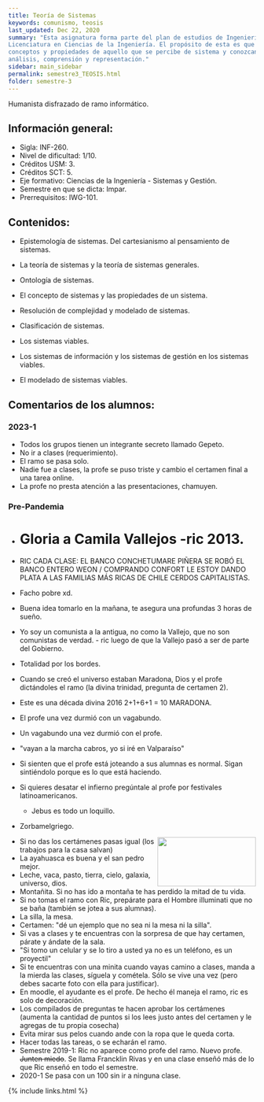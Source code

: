 ```yaml
---
title: Teoría de Sistemas
keywords: comunismo, teosis
last_updated: Dec 22, 2020
summary: "Esta asignatura forma parte del plan de estudios de Ingeniería Civil Informática conducente a la
Licenciatura en Ciencias de la Ingeniería. El propósito de esta es que los estudiantes aprendan
conceptos y propiedades de aquello que se percibe de sistema y conozcan las técnicas para su
análisis, comprensión y representación."
sidebar: main_sidebar
permalink: semestre3_TEOSIS.html
folder: semestre-3
---
```


Humanista disfrazado de ramo informático.

## Información general:

- Sigla: INF-260.
- Nivel de dificultad: 1/10.
- Créditos USM: 3.
- Créditos SCT: 5.
- Eje formativo: Ciencias de la Ingeniería - Sistemas y Gestión.
- Semestre en que se dicta: Impar.
- Prerrequisitos: IWG-101.


## Contenidos:

- Epistemología de sistemas. Del cartesianismo al pensamiento de sistemas.
- La teoría de sistemas y la teoría de sistemas generales.
- Ontología de sistemas.
- El concepto de sistemas y las propiedades de un sistema.

- Resolución de complejidad y modelado de sistemas.
- Clasificación de sistemas.
- Los sistemas viables.
- Los sistemas de información y los sistemas de gestión en los sistemas viables.
- El modelado de sistemas viables.


## Comentarios de los alumnos:

### 2023-1
* Todos los grupos tienen un integrante secreto llamado Gepeto.
* No ir a clases (requerimiento).
* El ramo se pasa solo.
* Nadie fue a clases, la profe se puso triste y cambio el certamen final a una tarea online.
* La profe no presta atención a las presentaciones, chamuyen.

### Pre-Pandemia
- # Gloria a Camila Vallejos -ric 2013.

- RIC CADA CLASE: EL BANCO CONCHETUMARE PIÑERA SE ROBÓ EL BANCO ENTERO WEON / COMPRANDO CONFORT LE ESTOY DANDO PLATA A LAS FAMILIAS MÁS RICAS DE CHILE CERDOS CAPITALISTAS.

- Facho pobre xd.

- Buena idea tomarlo en la mañana, te asegura una profundas 3 horas de sueño.
- Yo soy un comunista a la antigua, no como la Vallejo, que no son comunistas de verdad. - ric luego de que la Vallejo pasó a ser de parte del Gobierno.
- Totalidad por los bordes.
- Cuando se creó el universo estaban Maradona, Dios y el profe dictándoles el ramo (la divina trinidad, pregunta de certamen 2).
- Este es una década divina 2016 2+1+6+1 = 10 MARADONA.
- El profe una vez durmió con un vagabundo.
- Un vagabundo una vez durmió con el profe.
- "vayan a la marcha cabros, yo si iré en Valparaíso"
- Si sienten que el profe está joteando a sus alumnas es normal. Sigan sintiéndolo porque es lo que está haciendo.
- Si quieres desatar el infierno pregúntale al profe por festivales latinoamericanos.
  
  - Jebus es todo un loquillo.
- Zorbamelgriego.

<img align= "right" width= "200" height= "100" src= "images/semestre-3/teosis-meme1.jpg">

- Si no das los certámenes pasas igual (los trabajos para la casa salvan)
- La ayahuasca es buena y el san pedro mejor.
- Leche, vaca, pasto, tierra, cielo, galaxia, universo, dios.
- Montañita. Si no has ido a montaña te has perdido la mitad de tu vida.
- Si no tomas el ramo con Ric, prepárate para el Hombre illuminati que no se baña (también se jotea a sus alumnas).
- La silla, la mesa.
- Certamen: "dé un ejemplo que no sea ni la mesa ni la silla".
- Si vas a clases y te encuentras con la sorpresa de que hay certamen, párate y ándate de la sala.
- "Si tomo un celular y se lo tiro a usted ya no es un teléfono, es un proyectil"
- Si te encuentras con una minita cuando vayas camino a clases, manda a la mierda las clases, síguela y cométela. Sólo se vive una vez (pero debes sacarte foto con ella para justificar).
- En moodle, el ayudante es el profe. De hecho él maneja el ramo, ric es solo de decoración.
- Los compilados de preguntas te hacen aprobar los certámenes (aumenta la cantidad de puntos si los lees justo antes del certamen y le agregas de tu propia cosecha)
- Evita mirar sus pelos cuando ande con la ropa que le queda corta.
- Hacer todas las tareas, o se echarán el ramo.
- Semestre 2019-1: Ric no aparece como profe del ramo. Nuevo profe. ~~Junten miedo~~. Se llama Francklin Rivas y en una clase enseñó más de lo que Ric enseñó en todo el semestre.
- 2020-1 Se pasa con un 100 sin ir a ninguna clase.

{% include links.html %}
